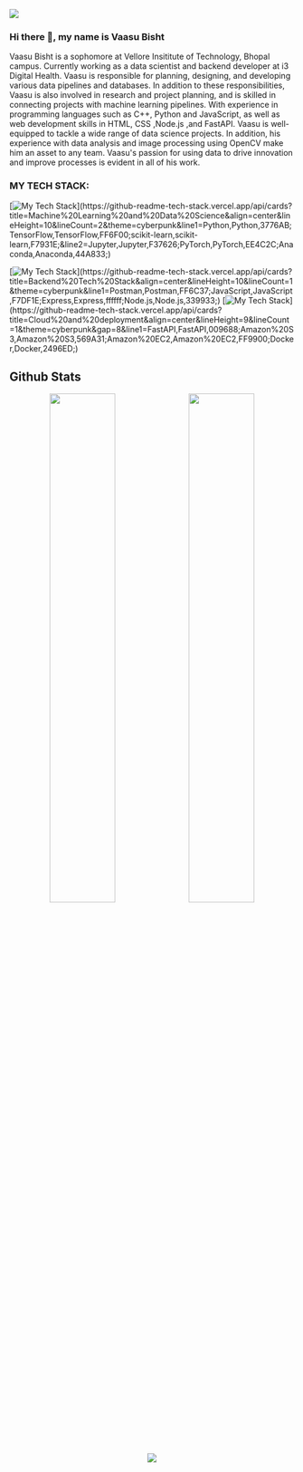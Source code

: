 ![](https://raw.githubusercontent.com/halfrost/halfrost/master/icons/header_.png)
### Hi there 👋, my name is Vaasu Bisht

Vaasu Bisht is a sophomore at Vellore Insititute of Technology, Bhopal campus. Currently working as a data scientist and backend developer at i3 Digital Health. Vaasu is responsible for planning, designing, and developing various data pipelines and databases. In addition to these responsibilities, Vaasu is also involved in research and project planning, and is skilled in connecting projects with machine learning pipelines. With experience in programming languages such as C++, Python and JavaScript, as well as web development skills in HTML, CSS ,Node.js ,and FastAPI. Vaasu is well-equipped to tackle a wide range of data science projects. In addition, his experience with data analysis and image processing using OpenCV make him an asset to any team. Vaasu's passion for using data to drive innovation and improve processes is evident in all of his work.


### MY TECH STACK:
<p align="center">

[![My Tech Stack](https://github-readme-tech-stack.vercel.app/api/cards?title=Machine%20Learning%20and%20Data%20Science&align=center&lineHeight=10&lineCount=2&theme=cyberpunk&line1=Python,Python,3776AB;TensorFlow,TensorFlow,FF6F00;scikit-learn,scikit-learn,F7931E;&line2=Jupyter,Jupyter,F37626;PyTorch,PyTorch,EE4C2C;Anaconda,Anaconda,44A833;)](https://github-readme-tech-stack.vercel.app/api/cards?title=Machine%20Learning%20and%20Data%20Science&align=center&lineHeight=10&lineCount=2&theme=cyberpunk&line1=Python,Python,3776AB;TensorFlow,TensorFlow,FF6F00;scikit-learn,scikit-learn,F7931E;&line2=Jupyter,Jupyter,F37626;PyTorch,PyTorch,EE4C2C;Anaconda,Anaconda,44A833;)

 </p>
 
  [![My Tech Stack](https://github-readme-tech-stack.vercel.app/api/cards?title=Development&align=center&lineHeight=10&lineCount=1&theme=cyberpunk&line1=Postman,Postman,FF6C37;JavaScript,JavaScript,F7DF1E;Express,Express,ffffff;Node.js,Node.js,339933;)](https://github-readme-tech-stack.vercel.app/api/cards?title=Backend%20Tech%20Stack&align=center&lineHeight=10&lineCount=1&theme=cyberpunk&line1=Postman,Postman,FF6C37;JavaScript,JavaScript,F7DF1E;Express,Express,ffffff;Node.js,Node.js,339933;)
  [![My Tech Stack](https://github-readme-tech-stack.vercel.app/api/cards?title=Cloud%20and%20deployment&align=center&lineHeight=9&lineCount=1&theme=cyberpunk&gap=8&line1=FastAPI,FastAPI,009688;Amazon%20S3,Amazon%20S3,569A31;Amazon%20EC2,Amazon%20EC2,FF9900;Docker,Docker,2496ED;)](https://github-readme-tech-stack.vercel.app/api/cards?title=Cloud%20and%20deployment&align=center&lineHeight=9&lineCount=1&theme=cyberpunk&gap=8&line1=FastAPI,FastAPI,009688;Amazon%20S3,Amazon%20S3,569A31;Amazon%20EC2,Amazon%20EC2,FF9900;Docker,Docker,2496ED;)


## Github Stats
<p align="center">
  <img width="48%" src="https://github-readme-stats.vercel.app/api?username=vaasu2002&count_private=true&show_icons=true&theme=onedark" />
  <img width="48%" src="https://github-readme-streak-stats.herokuapp.com/?user=vaasu2002&theme=onedark" />
  <img src="https://github-readme-stats.vercel.app/api/top-langs/?username=vaasu2002&langs_count=10&layout=compact&theme=onedark" />
<!--   <img src="https://github-readme-activity-graph.vaasu2002.repl.co/graph?username=vaasu2002&theme=radical&bg_color=onedark&point=00000000&line=E3BE7A&hide_border=true&custom_title=Keep+Exploring,+Learning+and+Contributing+away...&color=#2E2C34&area=true&area_color=#2E2C34"> -->
</p>
